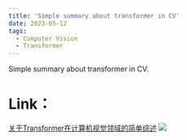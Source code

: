 ```yaml
---
title: 'Simple summary about transformer in CV'
date: 2023-05-12
tags:
  - Computer Vision
  - Transformer
---
```


Simple summary about transformer in CV.

Link：
======
<a href="https://zhuanlan.zhihu.com/p/628272124">关于Transformer在计算机视觉领域的简单综述</a>
<img src="https://img.shields.io/badge/in-%E7%9F%A5%E4%B9%8E-blue">&emsp;
